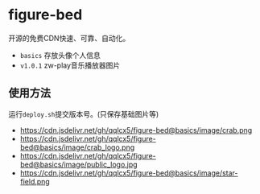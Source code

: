 # figure-bed

开源的免费CDN快速、可靠、自动化。

- `basics` 存放头像个人信息
- `v1.0.1` zw-play音乐播放器图片

## 使用方法

运行`deploy.sh`提交版本号。(只保存基础图片等)

- https://cdn.jsdelivr.net/gh/qqlcx5/figure-bed@basics/image/crab.png
- https://cdn.jsdelivr.net/gh/qqlcx5/figure-bed@basics/image/crab_logo.png
- https://cdn.jsdelivr.net/gh/qqlcx5/figure-bed@basics/image/public_logo.jpg
- https://cdn.jsdelivr.net/gh/qqlcx5/figure-bed@basics/image/star-field.png

